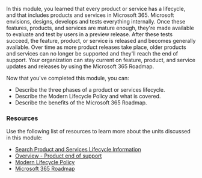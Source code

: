In this module, you learned that every product or service has a lifecycle, and that includes products and services in Microsoft 365. Microsoft envisions, designs, develops and tests everything internally. Once these features, products, and services are mature enough, they're made available to evaluate and test by users in a preview release. After these tests succeed, the feature, product, or service is released and becomes generally available. Over time as more product releases take place, older products and services can no longer be supported and they'll reach the end of support. Your organization can stay current on feature, product, and service updates and releases by using the Microsoft 365 Roadmap.

Now that you've completed this module, you can:

 -  Describe the three phases of a product or services lifecycle.
 -  Describe the Modern Lifecycle Policy and what is covered.
 -  Describe the benefits of the Microsoft 365 Roadmap.

### Resources

Use the following list of resources to learn more about the units discussed in this module:

 -  [Search Product and Services Lifecycle Information](/lifecycle/products/?azure-portal=true)
 -  [Overview - Product end of support](/lifecycle/overview/product-end-of-support-overview?azure-portal=true)
 -  [Modern Lifecycle Policy](/lifecycle/policies/modern?azure-portal=true)
 -  [Microsoft 365 Roadmap](https://www.microsoft.com/microsoft-365/roadmap?azure-portal=true)
